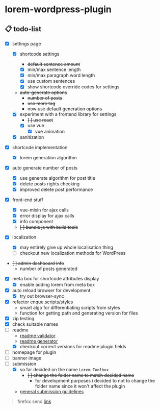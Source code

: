 # lorem-wordpress-plugin

## 📋 todo-list

- [x] settings page

  - [x] shortcode settings

    - ~~default sentence amount~~
    - [x] min/max sentence length
    - [x] min/max paragraph word length
    - [x] use custom sentences
    - [x] show shortcode override codes for settings

  - ~~auto-generate options~~
    - ~~number of posts~~
    - ~~use more tag~~
    - ~~now use default generation options~~
  - [x] experiment with a frontend library for settings
    - ~~[ ] use react~~
    - [x] use vue
      - [x] vue animation
  - [x] sanitization

- [x] shortcode implementation
  - [x] lorem generation algorithm
- [x] auto generate number of posts
  - [x] use generate algorithm for post title
  - [x] delete posts rights checking
  - [x] improved delete post performance
- [x] front-end stuff
  - [x] vue-mixin for ajax calls
  - [x] error display for ajax calls
  - [x] info component
  - ~~[ ] bundle js with build tools~~
- [x] localization
  - [x] may entirely give up whole localisation thing
  - [ ] checkout new localization methods for WordPress
- ~~[ ] admin dashboard info~~
  - number of posts generated
- [x] meta box for shortcode attributes display
  - [x] enable adding lorem from meta box
- [x] auto reload browser for development
  - [x] try out browser-sync
- [x] refactor enque scripts/styles
  - smart algo for differentiating scripts from styles
  - function for getting path and generating version for files
- [x] zip testing
- [x] check suitable names
- [ ] readme
  - [readme validator](https://wordpress.org/plugins/developers/readme-validator/)
  - [readme generator](https://generatewp.com/plugin-readme/)
  - [x] checkout correct versions for readme plugin fields
- [ ] homepage for plugin
- [ ] banner image
- [ ] submission
  - [x] so far decided on the name `Lorem Toolbox`
    - ~~[ ] change the folder name to match decided name~~
      - for development purposes i decided to not to change the folder name since it won't affect the plugin
  - [general submission guidelines](https://wordpress.org/plugins/developers/#readme)

> firefox send [link](https://send.firefox.com/download/a5d788b7795dbfd5/#gF1f2T-G_np_98-M47bCBA)
